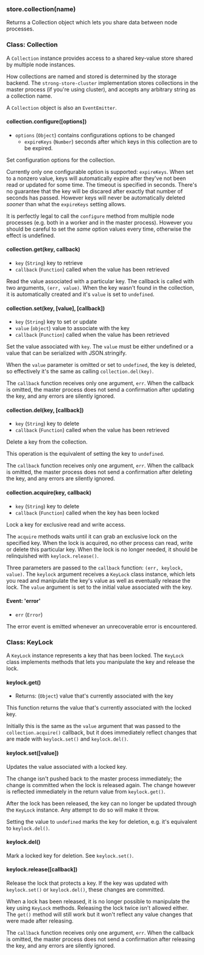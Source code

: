 ### store.collection(name)

Returns a Collection object which lets you share data between node processes.

### Class: Collection

A `Collection` instance provides access to a shared key-value store
shared by multiple node instances.

How collections are named and stored is determined by the storage backend. The
`strong-store-cluster` implementation stores collections in the master process
(if you're using cluster), and accepts any arbitrary string as a collection
name.

A `Collection` object is also an `EventEmitter`.


#### collection.configure([options])

* `options` (`Object`) contains configurations options to be changed
  * `expireKeys` (`Number`) seconds after which keys in this
    collection are to be expired.

Set configuration options for the collection.

Currently only one configurable option is supported: `expireKeys`. When set
to a nonzero value, keys will automatically expire after they've not been
read or updated for some time. The timeout is specified in seconds. There's no
guarantee that the key will be discared after exactly that number of seconds
has passed. However keys will never be automatically deleted _sooner_ than what
the `expireKeys` setting allows.

It is perfectly legal to call the `configure` method from multiple node
processes (e.g. both in a worker and in the master process). However you
should be careful to set the _same_ option values every time, otherwise the
effect is undefined.


#### collection.get(key, callback)

* `key` (`String`) key to retrieve
* `callback` (`Function`) called when the value has been retrieved

Read the value associated with a particular key. The callback is called with
two arguments, `(err, value)`. When the key wasn't found in the collection, it
is automatically created and it's `value` is set to `undefined`.


#### collection.set(key, [value], [callback])

* `key` (`String`) key to set or update
* `value` (`object`) value to associate with the key
* `callback` (`Function`) called when the value has been retrieved

Set the value associated with `key`. The `value` must be either undefined or
a value that can be serialized with JSON.stringify.

When the `value` parameter is omitted or set to `undefined`, the key is
deleted, so effectively it's the same as calling `collection.del(key)`.

The `callback` function receives only one argument, `err`. When the
callback is omitted, the master process does not send a confirmation
after updating the key, and any errors are silently ignored.


#### collection.del(key, [callback])

* `key` (`String`) key to delete
* `callback` (`Function`) called when the value has been retrieved

Delete a key from the collection.

This operation is the equivalent of setting the key to `undefined`.

The `callback` function receives only one argument, `err`. When the
callback is omitted, the master process does not send a confirmation
after deleting the key, and any errors are silently ignored.


#### collection.acquire(key, callback)

* `key` (`String`) key to delete
* `callback` (`Function`) called when the key has been locked

Lock a key for exclusive read and write access.

The `acquire` methods waits until it can grab an exclusive lock on the
specified key. When the lock is acquired, no other process can read, write or
delete this particular key. When the lock is no longer needed, it should be
relinquished with `keylock.release()`.

Three parameters are passed to the `callback` function:
`(err, keylock, value)`. The `keylock` argument receives a `KeyLock` class
instance, which lets you read and manipulate the key's value as well as
eventually release the lock. The `value` argument is set to the initial value
associated with the key.


#### Event: 'error'

* `err` (`Error`)

The error event is emitted whenever an unrecoverable error is encountered.

### Class: KeyLock

A `KeyLock` instance represents a key that has been locked. The `KeyLock`
class implements methods that lets you manipulate the key and release
the lock.


#### keylock.get()

* Returns: (`Object`) value that's currently associated with the key

This function returns the value that's currently associated with the locked
key.

Initially this is the same as the `value` argument that was passed to the
`collection.acquire()` callback, but it does immediately reflect changes that
are made with `keylock.set()` and `keylock.del()`.


#### keylock.set([value])

Updates the value associated with a locked key.

The change isn't pushed back to the master process immediately; the change
is committed when the lock is released again. The change however is reflected
immediately in the return value from `keylock.get()`.

After the lock has been released, the key can no longer be updated through the
`KeyLock` instance. Any attempt to do so will make it throw.

Setting the value to `undefined` marks the key for deletion, e.g. it's
equivalent to `keylock.del()`.


#### keylock.del()

Mark a locked key for deletion. See `keylock.set()`.


#### keylock.release([callback])

Release the lock that protects a key. If the key was updated with
`keylock.set()` or `keylock.del()`, these changes are committed.

When a lock has been released, it is no longer possible to manipulate the
key using `KeyLock` methods. Releasing the lock twice isn't allowed either.
The `get()` method will still work but it won't reflect any value changes
that were made after releasing.

The `callback` function receives only one argument, `err`. When the
callback is omitted, the master process does not send a confirmation
after releasing the key, and any errors are silently ignored.
